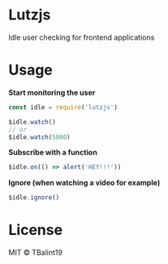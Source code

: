 # Lutzjs

Idle user checking for frontend applications

# Usage

__Start monitoring the user__
```js
const idle = require('lutzjs')

$idle.watch()
// or
$idle.watch(5000)
```

__Subscribe with a function__
```js
$idle.on(() => alert('HEY!!!'))
```

__Ignore (when watching a video for example)__
```js
$idle.ignore()
```


# License

MIT © TBalint19
